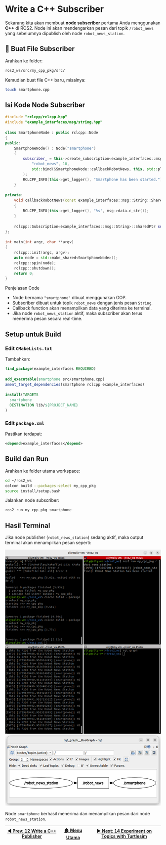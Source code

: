 # Write a C++ Subscriber

Sekarang kita akan membuat **node subscriber** pertama Anda menggunakan **C++** di ROS2. Node ini akan mendengarkan pesan dari topik `/robot_news` yang sebelumnya dipublish oleh node `robot_news_station`.

## 📁 Buat File Subscriber

Arahkan ke folder:

```bash
ros2_ws/src/my_cpp_pkg/src/
```

Kemudian buat file C++ baru, misalnya:

```bash
touch smartphone.cpp
```

## Isi Kode Node Subscriber

```cpp
#include "rclcpp/rclcpp.hpp"
#include "example_interfaces/msg/string.hpp"

class SmartphoneNode : public rclcpp::Node
{
public:
    SmartphoneNode() : Node("smartphone")
    {
        subscriber_ = this->create_subscription<example_interfaces::msg::String>(
            "robot_news", 10,
            std::bind(&SmartphoneNode::callbackRobotNews, this, std::placeholders::_1)
        );
        RCLCPP_INFO(this->get_logger(), "Smartphone has been started.");
    }

private:
    void callbackRobotNews(const example_interfaces::msg::String::SharedPtr msg)
    {
        RCLCPP_INFO(this->get_logger(), "%s", msg->data.c_str());
    }

    rclcpp::Subscription<example_interfaces::msg::String>::SharedPtr subscriber_;
};

int main(int argc, char **argv)
{
    rclcpp::init(argc, argv);
    auto node = std::make_shared<SmartphoneNode>();
    rclcpp::spin(node);
    rclcpp::shutdown();
    return 0;
}
```

Penjelasan Code

- Node bernama `"smartphone"` dibuat menggunakan OOP.
- Subscriber dibuat untuk topik `robot_news` dengan jenis pesan `String`.
- Callback function akan menampilkan data yang diterima ke terminal.
- Jika node `robot_news_station` aktif, maka subscriber akan terus menerima pesan secara real-time.

## Setup untuk Build

### Edit `CMakeLists.txt`

Tambahkan:

```cmake
find_package(example_interfaces REQUIRED)

add_executable(smartphone src/smartphone.cpp)
ament_target_dependencies(smartphone rclcpp example_interfaces)

install(TARGETS
  smartphone
  DESTINATION lib/${PROJECT_NAME}
)
```

### Edit `package.xml`

Pastikan terdapat:

```xml
<depend>example_interfaces</depend>
```

## Build dan Run

Arahkan ke folder utama workspace:

```bash
cd ~/ros2_ws
colcon build --packages-select my_cpp_pkg
source install/setup.bash
```

Jalankan node subscriber:

```bash
ros2 run my_cpp_pkg smartphone
```

## Hasil Terminal

Jika node publisher (`robot_news_station`) sedang aktif, maka output terminal akan menampilkan pesan seperti:

![terminal cpp subscriber](/assets/terminal_cpp_subscriber.png)
![rqt graph cpp](/assets/rqt_graph.png)

Node `smartphone` berhasil menerima dan menampilkan pesan dari node `robot_news_station`.

| [◀️ Prev: 12 Write a C++ Publisher](../12_cpp_publisher/) | [🏠 Menu Utama](/) | [▶️ Next: 14 Experiment on Topics with Turtlesim](../14_turtlesim_topics/) |
| -------------------------------------------------------- | ----------------- | ------------------------------------------------------------------------- |
